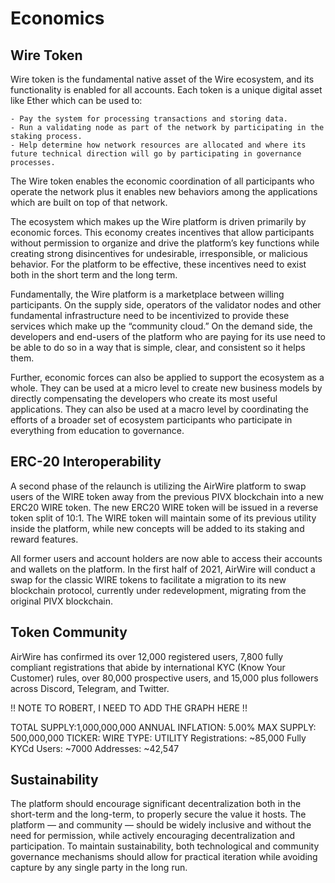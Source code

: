 # Economics

## Wire Token 

Wire token is the fundamental native asset of the Wire ecosystem, and its functionality is enabled for all accounts. Each token is a unique digital asset like Ether which can be used to:

    - Pay the system for processing transactions and storing data.
    - Run a validating node as part of the network by participating in the staking process.
    - Help determine how network resources are allocated and where its future technical direction will go by participating in governance processes.

The Wire token enables the economic coordination of all participants who operate the network plus it enables new behaviors among the applications which are built on top of that network.

The ecosystem which makes up the Wire platform is driven primarily by economic forces. This economy creates incentives that allow participants without permission to organize and drive the platform’s key functions while creating strong disincentives for undesirable, irresponsible, or malicious behavior. For the platform to be effective, these incentives need to exist both in the short term and the long term.

Fundamentally, the Wire platform is a marketplace between willing participants.  On the supply side, operators of the validator nodes and other fundamental infrastructure need to be incentivized to provide these services which make up the “community cloud.”  On the demand side, the developers and end-users of the platform who are paying for its use need to be able to do so in a way that is simple, clear, and consistent so it helps them.

Further, economic forces can also be applied to support the ecosystem as a whole.  They can be used at a micro level to create new business models by directly compensating the developers who create its most useful applications. They can also be used at a macro level by coordinating the efforts of a broader set of ecosystem participants who participate in everything from education to governance.

## ERC-20 Interoperability

A second phase of the relaunch is utilizing the AirWire platform to swap users of the WIRE token away from the previous PIVX blockchain into a new ERC20 WIRE token. The new ERC20 WIRE token will be issued in a reverse token split of 10:1. The WIRE token will maintain some of its previous utility inside the platform, while new concepts will be added to its staking and reward features.

All former users and account holders are now able to access their accounts and wallets on the platform. In the first half of 2021, AirWire will conduct a swap for the classic WIRE tokens to facilitate a migration to its new blockchain protocol, currently under redevelopment, migrating from the original PIVX blockchain.

## Token Community

AirWire has confirmed its over 12,000 registered users, 7,800 fully compliant registrations that abide by international KYC (Know Your Customer) rules, over 80,000 prospective users, and 15,000 plus followers across Discord, Telegram, and Twitter.

!! NOTE TO ROBERT, I NEED TO ADD THE GRAPH HERE !!

TOTAL SUPPLY:1,000,000,000
ANNUAL INFLATION: 5.00%
MAX SUPPLY: 500,000,000
TICKER: WIRE
TYPE: UTILITY            Registrations: ~85,000
Fully KYCd Users: ~7000
Addresses: ~42,547

## Sustainability

The platform should encourage significant decentralization both in the short-term and the long-term, to properly secure the value it hosts. The platform — and community — should be widely inclusive and without the need for permission, while actively encouraging decentralization and participation. To maintain sustainability, both technological and community governance mechanisms should allow for practical iteration while avoiding capture by any single party in the long run.